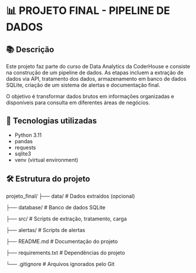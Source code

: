 # 📊 PROJETO FINAL - PIPELINE DE DADOS

## 📚 Descrição
Este projeto faz parte do curso de Data Analytics da CoderHouse e consiste na construção de um pipeline de dados. As etapas incluem a extração de dados via API, tratamento dos dados, armazenamento em banco de dados SQLite, criação de um sistema de alertas e documentação final.

O objetivo é transformar dados brutos em informações organizadas e disponíveis para consulta em diferentes áreas de negócios.

## 🚀 Tecnologias utilizadas
- Python 3.11
- pandas
- requests
- sqlite3
- venv (virtual environment)

## 🛠️ Estrutura do projeto

projeto_final/ 
├── data/ # Dados extraídos (opcional)

├── database/ # Banco de dados SQLite 

├── src/ # Scripts de extração, tratamento, carga

├── alertas/ # Scripts de alertas 

├── README.md # Documentação do projeto 

├── requirements.txt # Dependências do projeto 

└── .gitignore # Arquivos ignorados pelo Git
